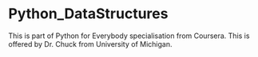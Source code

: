# Python_DataStructures
This is part of Python for Everybody specialisation from Coursera. This is offered by Dr. Chuck from University of Michigan.
